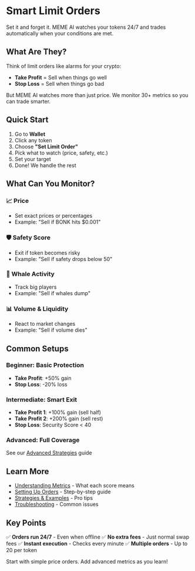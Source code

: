 # Smart Limit Orders

Set it and forget it. MEME AI watches your tokens 24/7 and trades automatically when your conditions are met.

## What Are They?

Think of limit orders like alarms for your crypto:
* **Take Profit** = Sell when things go well
* **Stop Loss** = Sell when things go bad

But MEME AI watches more than just price. We monitor 30+ metrics so you can trade smarter.

## Quick Start

1. Go to **Wallet**
2. Click any token
3. Choose **"Set Limit Order"**
4. Pick what to watch (price, safety, etc.)
5. Set your target
6. Done! We handle the rest

## What Can You Monitor?

### 📈 Price
* Set exact prices or percentages
* Example: "Sell if BONK hits $0.001"

### 🛡️ Safety Score
* Exit if token becomes risky
* Example: "Sell if safety drops below 50"

### 🐋 Whale Activity
* Track big players
* Example: "Sell if whales dump"

### 📊 Volume & Liquidity
* React to market changes
* Example: "Sell if volume dies"

## Common Setups

### Beginner: Basic Protection
* **Take Profit**: +50% gain
* **Stop Loss**: -20% loss

### Intermediate: Smart Exit
* **Take Profit 1**: +100% gain (sell half)
* **Take Profit 2**: +200% gain (sell rest)
* **Stop Loss**: Security Score < 40

### Advanced: Full Coverage
See our [Advanced Strategies](limit-orders-strategies.md) guide

## Learn More

* [Understanding Metrics](limit-orders-metrics.md) - What each score means
* [Setting Up Orders](limit-orders-setup.md) - Step-by-step guide
* [Strategies & Examples](limit-orders-strategies.md) - Pro tips
* [Troubleshooting](limit-orders-faq.md) - Common issues

## Key Points

✅ **Orders run 24/7** - Even when offline
✅ **No extra fees** - Just normal swap fees
✅ **Instant execution** - Checks every minute
✅ **Multiple orders** - Up to 20 per token

Start with simple price orders. Add advanced metrics as you learn!